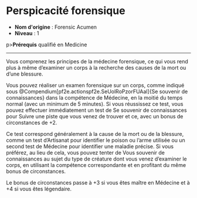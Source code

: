 # Perspicacité forensique

 * **Nom d'origine** : Forensic Acumen
 * **Niveau** : 1


p><strong>Prérequis</strong> qualifié en Medicine</p>
<hr>
<p>Vous comprenez les principes de la médecine forensique, ce qui vous rend plus à même d’examiner un corps à la recherche des causes de la mort ou d’une blessure.</p>
<p>Vous pouvez réaliser un examen forensique sur un corps, comme indiqué sous @Compendium[pf2e.actionspf2e.SeUolRoPzorFUAaI]{Se souvenir de connaissances} dans la compétence de Médecine, en la moitié du temps normal (avec un minimum de 5 minutes). Si vous réussissez ce test, vous pouvez effectuer immédiatement un test de Se souvenir de connaissances pour Suivre une piste que vous venez de trouver et ce, avec un bonus de circonstances de +2.</p>
<p>Ce test correspond généralement à la cause de la mort ou de la blessure, comme un test d’Artisanat pour identifier le poison ou l’arme utilisée ou un second test de Médecine pour identifier une maladie précise. Si vous préférez, au lieu de cela, vous pouvez tenter de Vous souvenir de connaissances au sujet du type de créature dont vous venez d’examiner le corps, en utilisant la compétence correspondante et en profitant du même bonus de circonstances.</p>
<p>Le bonus de circonstances passe à +3 si vous êtes maître en Médecine et à +4 si vous êtes légendaire.</p>